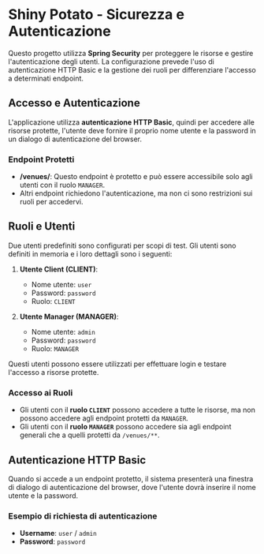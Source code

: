 # Shiny Potato - Sicurezza e Autenticazione

Questo progetto utilizza **Spring Security** per proteggere le risorse e gestire l'autenticazione degli utenti. La configurazione prevede l'uso di autenticazione HTTP Basic e la gestione dei ruoli per differenziare l'accesso a determinati endpoint.

## Accesso e Autenticazione

L'applicazione utilizza **autenticazione HTTP Basic**, quindi per accedere alle risorse protette, l'utente deve fornire il proprio nome utente e la password in un dialogo di autenticazione del browser.

### Endpoint Protetti

- **/venues/**: Questo endpoint è protetto e può essere accessibile solo agli utenti con il ruolo `MANAGER`.
- Altri endpoint richiedono l'autenticazione, ma non ci sono restrizioni sui ruoli per accedervi.

## Ruoli e Utenti

Due utenti predefiniti sono configurati per scopi di test. Gli utenti sono definiti in memoria e i loro dettagli sono i seguenti:

1. **Utente Client (CLIENT)**:
   - Nome utente: `user`
   - Password: `password`
   - Ruolo: `CLIENT`

2. **Utente Manager (MANAGER)**:
   - Nome utente: `admin`
   - Password: `password`
   - Ruolo: `MANAGER`

Questi utenti possono essere utilizzati per effettuare login e testare l'accesso a risorse protette.

### Accesso ai Ruoli

- Gli utenti con il **ruolo `CLIENT`** possono accedere a tutte le risorse, ma non possono accedere agli endpoint protetti da `MANAGER`.
- Gli utenti con il **ruolo `MANAGER`** possono accedere sia agli endpoint generali che a quelli protetti da `/venues/**`.

## Autenticazione HTTP Basic

Quando si accede a un endpoint protetto, il sistema presenterà una finestra di dialogo di autenticazione del browser, dove l'utente dovrà inserire il nome utente e la password.

### Esempio di richiesta di autenticazione

- **Username**: `user` / `admin`
- **Password**: `password`